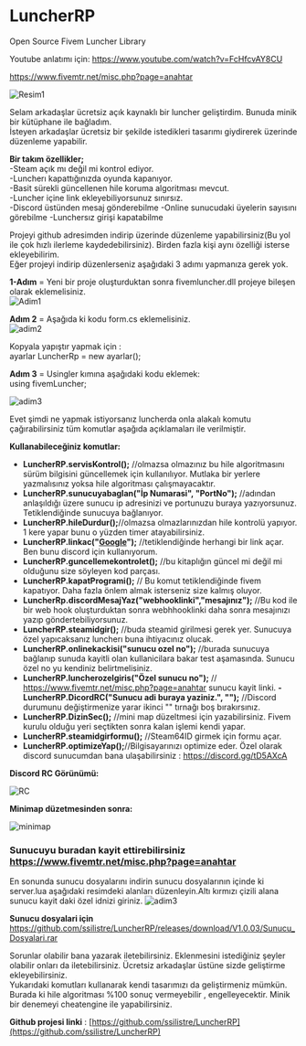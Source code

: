 
# LuncherRP
Open Source Fivem Luncher Library

Youtube anlatımı için: https://www.youtube.com/watch?v=FcHfcvAY8CU

https://www.fivemtr.net/misc.php?page=anahtar




  
![Resim1](https://i.hizliresim.com/7091fF.png)

  
  
Selam arkadaşlar ücretsiz açık kaynaklı bir luncher geliştirdim. Bunuda minik bir kütüphane ile bağladım.  
İsteyen arkadaşlar ücretsiz bir şekilde istedikleri tasarımı giydirerek üzerinde düzenleme yapabilir.  
  
**Bir takım özellikler;**  
-Steam açık mı değil mi kontrol ediyor.  
-Luncherı kapattığınızda oyunda kapanıyor.  
-Basit sürekli güncellenen hile koruma algoritması mevcut.  
-Luncher içine link ekleyebiliyorsunuz sınırsız.  
-Discord üstünden mesaj gönderebilme
-Online sunucudaki üyelerin sayısını görebilme
-Lunchersız girişi kapatabilme
  

  
  
Projeyi github adresimden indirip üzerinde düzenleme yapabilirsiniz(Bu yol ile çok hızlı ilerleme kaydedebilirsiniz). Birden fazla kişi aynı özelliği isterse ekleyebilirim.  
Eğer projeyi indirip düzenlerseniz aşağıdaki 3 adımı yapmanıza gerek yok.  
  
**1-Adım** = Yeni bir proje oluşturduktan sonra fivemluncher.dll projeye bileşen olarak eklemelisiniz.  
   ![Adim1](https://s6.gifyu.com/images/adim1.gif)
  
**Adım 2** = Aşağıda ki kodu form.cs eklemelisiniz.  
![adim2](https://i.hizliresim.com/4S6xOh.png)

  
Kopyala yapıştır yapmak için :  
ayarlar LuncherRp = new ayarlar();  
  
**Adım 3** = Usingler kımına aşağıdaki kodu eklemek:  
using fivemLuncher;  

![adim3](https://i.hizliresim.com/phPeH1.png)

  
  
Evet şimdi ne yapmak istiyorsanız luncherda onla alakalı komutu çağırabilirsiniz tüm komutlar aşağıda açıklamaları ile verilmiştir.  
  
**Kullanabileceğiniz komutlar:**  

 -   **LuncherRP.servisKontrol();** //olmazsa olmazınız bu hile algoritmasını sürüm bilgisini güncellemek için kullanılıyor. Mutlaka bir yerlere yazmalısınız yoksa hile algoritması çalışmayacaktır.
 -   **LuncherRP.sunucuyabaglan("İp Numarasi", "PortNo");** //adından anlaşıldığı üzere sunucu ip adresinizi ve portunuzu buraya yazıyorsunuz. Tetiklendiğinde sunucuya bağlanıyor.
 -   **LuncherRP.hileDurdur();**//olmazsa olmazlarınızdan hile kontrolü yapıyor. 1 kere yapar bunu o yüzden timer atayabilirsiniz.
 -   **LuncherRP.linkac("[Google](https://www.google.com/)");** //tetiklendiğinde herhangi bir link açar. Ben bunu discord için kullanıyorum.
 -   **LuncherRP.guncellemekontrolet();** //bu kitaplığın güncel mi değil mi olduğunu size söyleyen kod parçası.
 -   **LuncherRP.kapatProgrami();** // Bu komut tetiklendiğinde fivem kapatıyor. Daha fazla önlem almak isterseniz size kalmış oluyor.
 - **LuncherRp.discordMesajYaz("webhooklinki","mesajınız");** //Bu kod ile bir web hook oluşturduktan sonra webhhooklinki daha sonra mesajınızı yazıp göndertebiliyorsunuz.
 - **LuncherRP.steamidgir();** //buda steamid girilmesi gerek yer. Sunucuya özel yapıcaksanız luncherı buna ihtiyacınız olucak.
 - **LuncherRP.onlinekackisi("sunucu ozel no");** //burada sunucuya bağlanıp sunuda kayitli olan kullanicilara bakar test aşamasında. Sunucu özel no yu kendiniz belirtmelisiniz.
 - **LuncherRP.luncherozelgiris("Özel sunucu no");** // https://www.fivemtr.net/misc.php?page=anahtar sunucu kayit linki.
**- LuncherRP.DicordRC("Sunucu adi buraya yaziniz.", "");** //Discord durumunu değiştirmenize yarar ikinci "" tırnağı boş bırakırsınız.
-  **LuncherRP.DizinSec();** //mini map düzeltmesi için yazabilirsiniz. Fivem kurulu olduğu yeri seçtikten sonra kalan işlemi kendi yapar.
-    **LuncherRP.steamidgirformu();** //Steam64ID girmek için formu açar.
-  **LuncherRP.optimizeYap();**//Bilgisayarınızı optimize eder.
 Özel olarak discord sunucumdan bana ulaşabilirsiniz : https://discord.gg/tD5AXcA

**Discord RC Görünümü:**
  
![RC](https://i.hizliresim.com/cioI2L.png)

**Minimap düzetmesinden sonra:**

![minimap](https://i.hizliresim.com/B2b2lP.png)


### Sunucuyu buradan kayit ettirebilirsiniz https://www.fivemtr.net/misc.php?page=anahtar
 
 En sonunda sunucu dosyalarını indirin sunucu dosyalarının içinde ki server.lua aşağıdaki resimdeki alanları düzenleyin.Altı kırmızı çizili alana sunucu kayit daki özel idnizi giriniz.
 ![adim3](https://i.hizliresim.com/9mK7ZW.png)
 
 **Sunucu dosyalari için** https://github.com/ssilistre/LuncherRP/releases/download/V1.0.03/Sunucu_Dosyalari.rar

Sorunlar olabilir bana yazarak iletebilirsiniz. Eklenmesini istediğiniz şeyler olabilir onları da iletebilirsiniz. Ücretsiz arkadaşlar üstüne sizde geliştirme ekleyebilirsiniz.  
Yukarıdaki komutları kullanarak kendi tasarımızı da geliştirmeniz mümkün. Burada ki hile algoritması %100 sonuç vermeyebilir , engelleyecektir. Minik bir denemeyi cheatengine ile yapabilirsiniz.  
  
**Github projesi linki** : [https://github.com/ssilistre/LuncherRP](https://github.com/ssilistre/LuncherRP)
